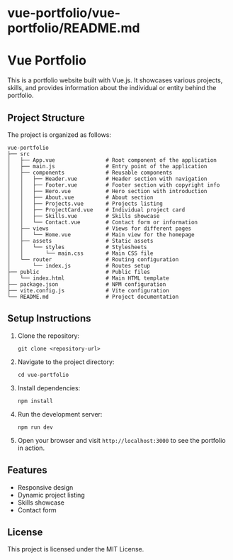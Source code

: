 # vue-portfolio/vue-portfolio/README.md

# Vue Portfolio

This is a portfolio website built with Vue.js. It showcases various projects, skills, and provides information about the individual or entity behind the portfolio.

## Project Structure

The project is organized as follows:

```
vue-portfolio
├── src
│   ├── App.vue                # Root component of the application
│   ├── main.js                # Entry point of the application
│   ├── components             # Reusable components
│   │   ├── Header.vue         # Header section with navigation
│   │   ├── Footer.vue         # Footer section with copyright info
│   │   ├── Hero.vue           # Hero section with introduction
│   │   ├── About.vue          # About section
│   │   ├── Projects.vue       # Projects listing
│   │   ├── ProjectCard.vue    # Individual project card
│   │   ├── Skills.vue         # Skills showcase
│   │   └── Contact.vue        # Contact form or information
│   ├── views                  # Views for different pages
│   │   └── Home.vue           # Main view for the homepage
│   ├── assets                 # Static assets
│   │   └── styles             # Stylesheets
│   │       └── main.css       # Main CSS file
│   └── router                 # Routing configuration
│       └── index.js           # Routes setup
├── public                     # Public files
│   └── index.html             # Main HTML template
├── package.json               # NPM configuration
├── vite.config.js             # Vite configuration
└── README.md                  # Project documentation
```

## Setup Instructions

1. Clone the repository:
   ```
   git clone <repository-url>
   ```

2. Navigate to the project directory:
   ```
   cd vue-portfolio
   ```

3. Install dependencies:
   ```
   npm install
   ```

4. Run the development server:
   ```
   npm run dev
   ```

5. Open your browser and visit `http://localhost:3000` to see the portfolio in action.

## Features

- Responsive design
- Dynamic project listing
- Skills showcase
- Contact form

## License

This project is licensed under the MIT License.